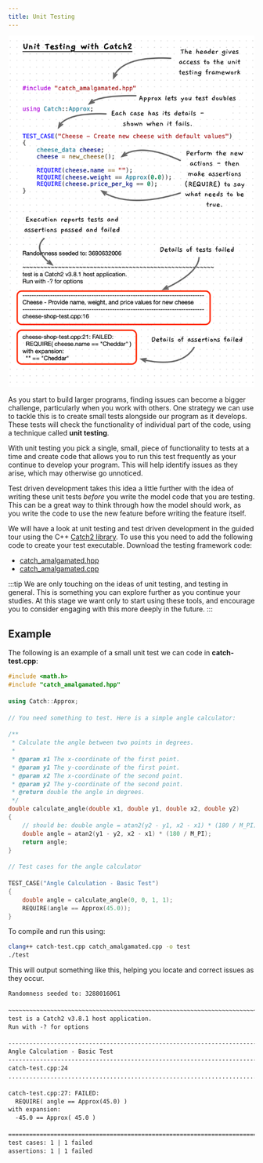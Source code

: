 ```yaml
---
title: Unit Testing
---
```


![Illustration of unit testing](./images/unit-test.png)

As you start to build larger programs, finding issues can become a bigger challenge, particularly when you work with others. One strategy we can use to tackle this is to create small tests alongside our program as it develops. These tests will check the functionality of individual part of the code, using a technique called **unit testing**.

With unit testing you pick a single, small, piece of functionality to tests at a time and create code that allows you to run this test frequently as your continue to develop your program. This will help identify issues as they arise, which may otherwise go unnoticed.

Test driven development takes this idea a little further with the idea of writing these unit tests *before* you write the model code that you are testing. This can be a great way to think through how the model should work, as you write the code to use the new feature before writing the feature itself.

We will have a look at unit testing and test driven development in the guided tour using the C++ [Catch2 library](https://github.com/catchorg/Catch2). To use this you need to add the following code to create your test executable. Download the testing framework code:

- [catch_amalgamated.hpp](https://raw.githubusercontent.com/catchorg/Catch2/refs/heads/devel/extras/catch_amalgamated.hpp)
- [catch_amalgamated.cpp](https://raw.githubusercontent.com/catchorg/Catch2/refs/heads/devel/extras/catch_amalgamated.cpp)

:::tip
We are only touching on the ideas of unit testing, and testing in general. This is something you can explore further as you continue your studies. At this stage we want only to start using these tools, and encourage you to consider engaging with this more deeply in the future.
:::

## Example

The following is an example of a small unit test we can code in **catch-test.cpp**:

```cpp
#include <math.h>
#include "catch_amalgamated.hpp"

using Catch::Approx;

// You need something to test. Here is a simple angle calculator:

/**
 * Calculate the angle between two points in degrees.
 * 
 * @param x1 The x-coordinate of the first point.
 * @param y1 The y-coordinate of the first point.
 * @param x2 The x-coordinate of the second point.
 * @param y2 The y-coordinate of the second point.
 * @return double the angle in degrees.
 */
double calculate_angle(double x1, double y1, double x2, double y2)
{
    // should be: double angle = atan2(y2 - y1, x2 - x1) * (180 / M_PI);
    double angle = atan2(y1 - y2, x2 - x1) * (180 / M_PI);
    return angle;
}

// Test cases for the angle calculator

TEST_CASE("Angle Calculation - Basic Test")
{
    double angle = calculate_angle(0, 0, 1, 1);
    REQUIRE(angle == Approx(45.0));
}
```

To compile and run this using:

```sh
clang++ catch-test.cpp catch_amalgamated.cpp -o test
./test
```

This will output something like this, helping you locate and correct issues as they occur.

```txt
Randomness seeded to: 3288016061

~~~~~~~~~~~~~~~~~~~~~~~~~~~~~~~~~~~~~~~~~~~~~~~~~~~~~~~~~~~~~~~~~~~~~~~~~~~~~~~
test is a Catch2 v3.8.1 host application.
Run with -? for options

-------------------------------------------------------------------------------
Angle Calculation - Basic Test
-------------------------------------------------------------------------------
catch-test.cpp:24
...............................................................................

catch-test.cpp:27: FAILED:
  REQUIRE( angle == Approx(45.0) )
with expansion:
  -45.0 == Approx( 45.0 )

===============================================================================
test cases: 1 | 1 failed
assertions: 1 | 1 failed
```
